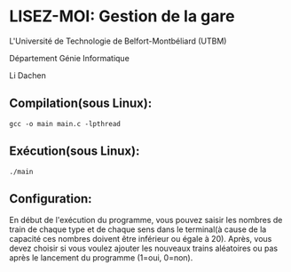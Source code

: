 # LISEZ-MOI: Gestion de la gare

L'Université de Technologie de Belfort-Montbéliard (UTBM)

Département Génie Informatique

Li Dachen

## Compilation(sous Linux):
```
gcc -o main main.c -lpthread
```
## Exécution(sous Linux):
```
./main
```

## Configuration:

En début de l'exécution du programme, vous pouvez saisir les nombres de train de chaque type et de chaque sens dans le terminal(à cause de la capacité ces nombres doivent être inférieur ou égale à 20). Après, vous devez choisir si vous voulez ajouter les nouveaux trains aléatoires ou pas après le lancement du programme (1=oui, 0=non).
